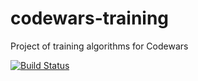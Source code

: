 # codewars-training
Project of training algorithms for Codewars

[![Build Status](https://travis-ci.org/diegourban/codewars-training.svg?branch=master)](https://travis-ci.org/diegourban/codewars-training)
